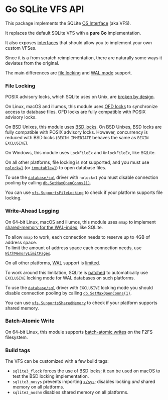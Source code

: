 # Go SQLite VFS API

This package implements the SQLite [OS Interface](https://sqlite.org/vfs.html) (aka VFS).

It replaces the default SQLite VFS with a **pure Go** implementation.

It also exposes [interfaces](https://pkg.go.dev/github.com/ncruces/go-sqlite3/vfs#VFS)
that should allow you to implement your own custom VFSes.

Since it is a from scratch reimplementation,
there are naturally some ways it deviates from the original.

The main differences are [file locking](#file-locking) and [WAL mode](write-ahead-logging) support.

### File Locking

POSIX advisory locks, which SQLite uses on Unix, are
[broken by design](https://sqlite.org/src/artifact/2e8b12?ln=1073-1161).

On Linux, macOS and illumos, this module uses
[OFD locks](https://www.gnu.org/software/libc/manual/html_node/Open-File-Description-Locks.html)
to synchronize access to database files.
OFD locks are fully compatible with POSIX advisory locks.

On BSD Unixes, this module uses
[BSD locks](https://man.freebsd.org/cgi/man.cgi?query=flock&sektion=2).
On BSD Unixes, BSD locks are fully compatible with POSIX advisory locks.
However, concurrency is reduced with BSD locks
(`BEGIN IMMEDIATE` behaves the same as `BEGIN EXCLUSIVE`). 

On Windows, this module uses `LockFileEx` and `UnlockFileEx`,
like SQLite.

On all other platforms, file locking is not supported, and you must use
[`nolock=1`](https://sqlite.org/uri.html#urinolock)
(or [`immutable=1`](https://sqlite.org/uri.html#uriimmutable))
to open database files.

To use the [`database/sql`](https://pkg.go.dev/database/sql) driver
with `nolock=1` you must disable connection pooling by calling
[`db.SetMaxOpenConns(1)`](https://pkg.go.dev/database/sql#DB.SetMaxOpenConns).

You can use [`vfs.SupportsFileLocking`](https://pkg.go.dev/github.com/ncruces/go-sqlite3/vfs#SupportsFileLocking)
to check if your platform supports file locking.

### Write-Ahead Logging

On 64-bit Linux, macOS and illumos, this module uses `mmap` to implement
[shared-memory for the WAL-index](https://sqlite.org/wal.html#implementation_of_shared_memory_for_the_wal_index),
like SQLite.

To allow `mmap` to work, each connection needs to reserve up to 4GB of address space.\
To limit the amount of address space each connection needs,
use [`WithMemoryLimitPages`](../tests/parallel/parallel_test.go#L21).

On all other platforms, [WAL](https://sqlite.org/wal.html) support is
[limited](https://sqlite.org/wal.html#noshm).

To work around this limitation, SQLite is [patched](sqlite3/locking_mode.patch)
to automatically use `EXCLUSIVE` locking mode for WAL databases on such platforms.

To use the [`database/sql`](https://pkg.go.dev/database/sql) driver
with `EXCLUSIVE` locking mode you should disable connection pooling by calling
[`db.SetMaxOpenConns(1)`](https://pkg.go.dev/database/sql#DB.SetMaxOpenConns).

You can use [`vfs.SupportsSharedMemory`](https://pkg.go.dev/github.com/ncruces/go-sqlite3/vfs#SupportsSharedMemory)
to check if your platform supports shared memory.

### Batch-Atomic Write

On 64-bit Linux, this module supports [batch-atomic writes](https://sqlite.org/cgi/src/technote/714)
on the F2FS filesystem.

### Build tags

The VFS can be customized with a few build tags:
- `sqlite3_flock` forces the use of BSD locks; it can be used on macOS to test the BSD locking implementation.
- `sqlite3_nosys` prevents importing [`x/sys`](https://pkg.go.dev/golang.org/x/sys);
  disables locking _and_ shared memory on all platforms.
- `sqlite3_noshm` disables shared memory on all platforms.